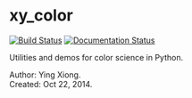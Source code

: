 xy_color
========

[<img src="https://api.travis-ci.org/yxiong/xy_color.svg?branch=master"
      alt="Build Status">](https://travis-ci.org/yxiong/xy_color)
[<img src="https://readthedocs.org/projects/xy-color/badge/?version=latest"
            alt="Documentation Status">](https://xy-color.readthedocs.org/)

Utilities and demos for color science in Python.

Author: Ying Xiong.  
Created: Oct 22, 2014.
